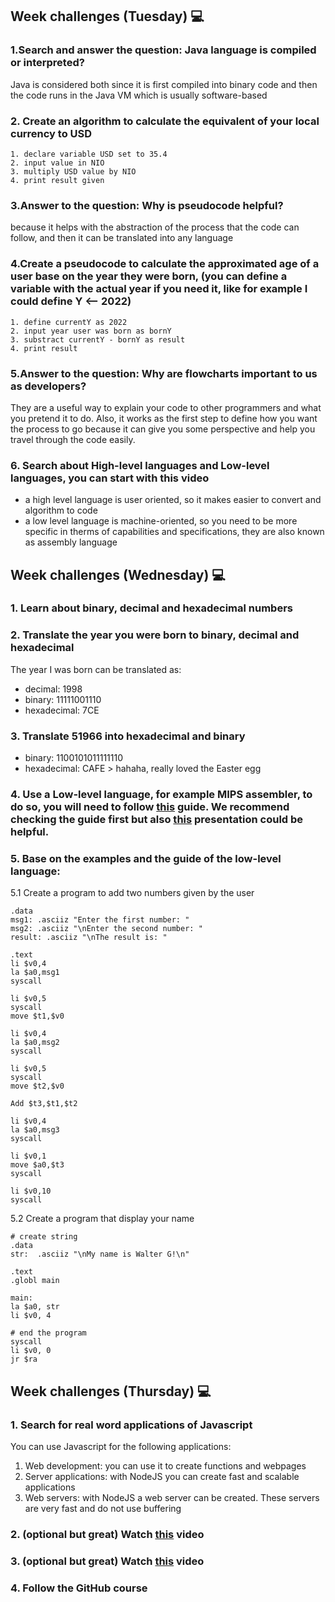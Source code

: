 ## Week challenges (Tuesday) 💻
### 1.Search and answer the question: Java language is compiled or interpreted?
Java is considered both since it is first compiled into binary code and then the code runs in the Java VM which is usually software-based
### 2. Create an algorithm to calculate the equivalent of your local currency to USD
```
1. declare variable USD set to 35.4
2. input value in NIO
3. multiply USD value by NIO
4. print result given
```
### 3.Answer to the question: Why is pseudocode helpful?
because it helps with the abstraction of the process that the code can follow, and then it can be translated into any language
### 4.Create a pseudocode to calculate the approximated age of a user base on the year they were born, (you can define a variable with the actual year if you need it, like for example I could define Y <-- 2022)
```
1. define currentY as 2022
2. input year user was born as bornY
3. substract currentY - bornY as result
4. print result
```
### 5.Answer to the question: Why are flowcharts important to us as developers?
They are a useful way to explain your code to other programmers and what you pretend it to do. Also, it works as the first step to define how you want the process to go because it can give you some perspective and help you travel through the code easily.
### 6. Search about High-level languages and Low-level languages, you can start with this video
* a high level language is user oriented, so it makes easier to convert and algorithm to code 
* a low level language is machine-oriented, so you need to be more specific in therms of capabilities and specifications, they are also known as assembly language

## Week challenges (Wednesday) 💻

### 1. Learn about binary, decimal and hexadecimal numbers
### 2. Translate the year you were born to binary, decimal and hexadecimal
The year I was born  can be translated as:
* decimal: 1998
* binary: 11111001110
* hexadecimal: 7CE
### 3. Translate 51966 into hexadecimal and binary
* binary: 1100101011111110
*  hexadecimal: CAFE > hahaha, really loved the Easter egg
### 4. Use a Low-level language, for example MIPS assembler, to do so, you will need to follow [this](resources/MIPS.md) guide. We recommend checking the guide first but also [this](https://courses.cs.vt.edu/cs2506/Fall2014/Notes/L04.MIPSAssemblyOverview.pdf) presentation could be helpful.
### 5. Base on the examples and the guide of the low-level language:
   5.1 Create a program to add two numbers given by the user
```
.data
msg1: .asciiz "Enter the first number: "
msg2: .asciiz "\nEnter the second number: "
result: .asciiz "\nThe result is: "

.text
li $v0,4
la $a0,msg1
syscall

li $v0,5
syscall
move $t1,$v0

li $v0,4
la $a0,msg2
syscall

li $v0,5
syscall
move $t2,$v0

Add $t3,$t1,$t2

li $v0,4
la $a0,msg3
syscall

li $v0,1
move $a0,$t3
syscall

li $v0,10
syscall
```
   5.2 Create a program that display your name
``` 
# create string
.data
str:  .asciiz "\nMy name is Walter G!\n"

.text
.globl main

main:
la $a0, str
li $v0, 4

# end the program
syscall
li $v0, 0
jr $ra
```
## Week challenges (Thursday) 💻

### 1. Search for real word applications of Javascript
You can use Javascript for the following applications: <br>
1. Web development: you can use it to create functions and webpages
2. Server applications: with NodeJS you can create fast and scalable applications
3. Web servers: with NodeJS a web server can be created. These servers are very fast and do not use buffering
### 2. (optional but great) Watch [this](https://www.youtube.com/watch?v=LW6vQNE2jgc&t=1962s) video
### 3. (optional but great) Watch [this](https://www.youtube.com/watch?v=KXkQJBASUOg) video
### 4. Follow the GitHub course